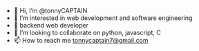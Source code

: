 - 👋 Hi, I’m @tonnyCAPTAIN
- 👀 I’m interested in web development and software engineering
- 🌱 backend  web developer
- 💞️ I’m looking to collaborate on python, javascript, C
- 📫 How to reach me tonnycaptain7@gmail.com

<!---
tonnyCAPTAIN/tonnyCAPTAIN is a ✨ special ✨ repository because its `README.md` (this file) appears on your GitHub profile.
You can click the Preview link to take a look at your changes.
--->
